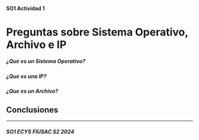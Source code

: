 #### SO1 Actividad 1

# Preguntas sobre Sistema Operativo, Archivo e IP 

##### ¿Que es un Sistema Operativo?

##### ¿Que es una IP?

##### ¿Que es un Archivo?



## Conclusiones

__________________________________

##### _SO1 ECYS FIUSAC S2 2024_





